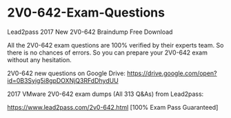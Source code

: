 # 2V0-642-Exam-Questions
Lead2pass 2017 New 2V0-642 Braindump Free Download

All the 2V0-642 exam questions are 100% verified by their experts team. So there is no chances of errors. So you can prepare your 2V0-642 exam without any hesitation.

2V0-642 new questions on Google Drive: https://drive.google.com/open?id=0B3Syig5i8gpDOXNjQ3RFdDhydUU

2017 VMware 2V0-642 exam dumps (All 313 Q&As) from Lead2pass:

https://www.lead2pass.com/2v0-642.html [100% Exam Pass Guaranteed]
